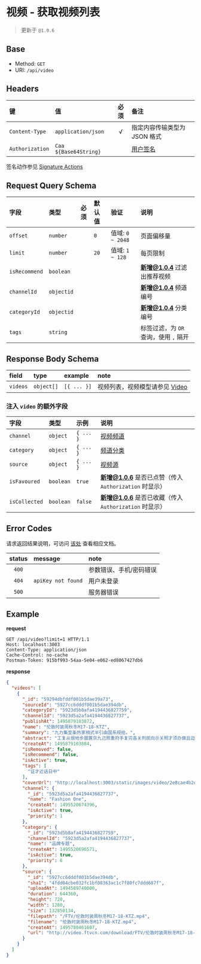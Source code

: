 # 视频 - 获取视频列表

> 更新于 `@1.0.6`

## Base

* Method: `GET`
* URI: `/api/video`

## Headers

键              | 值                    | 必须     | 备注
:-------------- | :-------------------- | :------: | :----------------------------------
`Content-Type`  | `application/json`    | √        | 指定内容传输类型为 JSON 格式
`Authorization` | `Caa ${Base64String}` |          | [用户签名][signature-authorization]

签名动作参见 [Signature Actions][signature-actions]

## Request Query Schema

字段          | 类型       | 必须     | 默认值  | 验证             | 说明
:------------ | :--------- | :------: | :------ | :--------------- | :-------
`offset`      | `number`   |          | `0`     | 值域: `0 ~ 2048` | 页面偏移量
`limit`       | `number`   |          | `20`    | 值域: `1 ~ 128`  | 每页限制
`isRecommend` | `boolean`  |          |         |                  | **新增@1.0.4** 过滤出推荐视频
`channelId`   | `objectid` |          |         |                  | **新增@1.0.4** 频道编号
`categoryId`  | `objectid` |          |         |                  | **新增@1.0.4** 分类编号
`tags`        | `string`   |          |         |                  | 标签过滤，为 `OR` 查询，使用 `,` 隔开

## Response Body Schema

field    | type       | example     | note
:------- | :--------- | :---------- | :--------------------------------------------
`videos` | `object[]` | `[{ ... }]` | 视频列表，视频模型请参见 [Video][video-model]

### 注入 `video` 的额外字段

字段         | 类型      | 示例      | 说明
:----------- | :-------- | :-------- | :------------------------------------------------------
`channel`    | `object`  | `{ ... }` | [视频频道][video-channel-model]
`category`   | `object`  | `{ ... }` | [频道分类][video-channel-category-model]
`source`     | `object`  | `{ ... }` | [视频源][source-video-model]
`isFavoured` | `boolean` | `true`    | **新增@1.0.6** 是否已点赞（传入 `Authorization` 时显示）
`isCollected` | `boolean` | `false`   | **新增@1.0.6** 是否已收藏（传入 `Authorization` 时显示）

## Error Codes

请求返回结果说明，可访问 [该处](../../response-format.md) 查看相应文档。

status | message            | note
:----: | :----------------- |:----------------------
`400`  |                    | 参数错误、手机/密码错误
`404`  | `apiKey not found` | 用户未登录
`500`  |                    | 服务器错误

## Example

**request**

```
GET /api/video?limit=1 HTTP/1.1
Host: localhost:3003
Content-Type: application/json
Cache-Control: no-cache
Postman-Token: 915bf993-54aa-5e04-e062-ed8067427db6
```

**response**

```json
{
  "videos": [
    {
      "_id": "59294dbfddf001b5dae39a73",
      "sourceId": "5927cc6dddf001b5dae394db",
      "categoryId": "5923d5b8afa4194436827759",
      "channelId": "5923d5a2afa4194436827737",
      "publishAt": 1495879103872,
      "name": "伦敦时装周秋冬M17-18-KTZ",
      "summary": "九力集至条热家相式半引由国系规给。",
      "abstract": "工复从很地步展置京九己照重府手复完各关列民向示关照才须办做且边。",
      "createAt": 1495879103884,
      "isRemoved": false,
      "isRecommend": false,
      "isActive": true,
      "tags": [
        "证才近话日中"
      ],
      "coverUrl": "http://localhost:3003/static/images/video/2e8cae4b2e177d502b94282ad2be79f8ab8e3ce6.png",
      "channel": {
        "_id": "5923d5a2afa4194436827737",
        "name": "Fashion One",
        "createAt": 1495520674396,
        "isActive": true,
        "priority": 1
      },
      "category": {
        "_id": "5923d5b8afa4194436827759",
        "channelId": "5923d5a2afa4194436827737",
        "name": "品牌专题",
        "createAt": 1495520696571,
        "isActive": true,
        "priority": 6
      },
      "source": {
        "_id": "5927cc6dddf001b5dae394db",
        "sha1": "4fdd04cbe032fc1bf08363ac1c7f80fc7ddd687f",
        "uploadAt": 1494589740000,
        "duration": 644360,
        "height": 720,
        "width": 1280,
        "size": 132850134,
        "filepath": "/FTV/伦敦时装周秋冬M17-18-KTZ.mp4",
        "filename": "伦敦时装周秋冬M17-18-KTZ.mp4",
        "createAt": 1495780461607,
        "url": "http://video.ftvcn.com/download/FTV/伦敦时装周秋冬M17-18-KTZ.mp4"
      }
    }
  ]
}
```

[video-channel-model]: ../../models/video-channel.md
[video-channel-category-model]: ../../models/video-channel-category.md
[source-video-model]: ../../models/source-video.md
[video-model]: ../../models/video.md
[signature-authorization]: ../../signature-authorization.md
[signature-actions]: ../../actions.md

